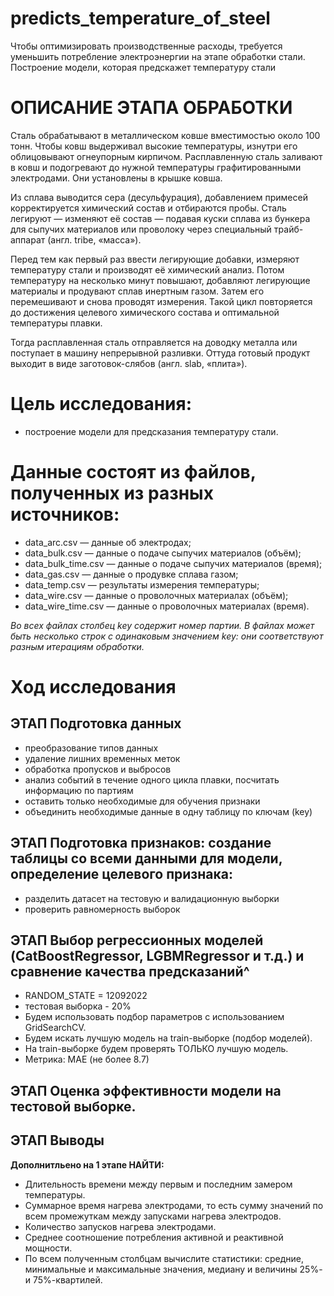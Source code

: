 # predicts_temperature_of_steel
Чтобы оптимизировать производственные расходы, требуется уменьшить потребление электроэнергии на этапе обработки стали.  Построение модели, которая предскажет температуру стали

# ОПИСАНИЕ ЭТАПА ОБРАБОТКИ

Сталь обрабатывают в металлическом ковше вместимостью около 100 тонн. Чтобы ковш выдерживал высокие температуры, изнутри его облицовывают огнеупорным кирпичом. Расплавленную сталь заливают в ковш и подогревают до нужной температуры графитированными электродами. Они установлены в крышке ковша.

Из сплава выводится сера (десульфурация), добавлением примесей корректируется химический состав и отбираются пробы. Сталь легируют — изменяют её состав — подавая куски сплава из бункера для сыпучих материалов или проволоку через специальный трайб-аппарат (англ. tribe, «масса»).

Перед тем как первый раз ввести легирующие добавки, измеряют температуру стали и производят её химический анализ. Потом температуру на несколько минут повышают, добавляют легирующие материалы и продувают сплав инертным газом. Затем его перемешивают и снова проводят измерения. Такой цикл повторяется до достижения целевого химического состава и оптимальной температуры плавки.

Тогда расплавленная сталь отправляется на доводку металла или поступает в машину непрерывной разливки. Оттуда готовый продукт выходит в виде заготовок-слябов (англ. slab, «плита»).

# Цель исследования:

- построение модели для предсказания температуру стали.
# Данные состоят из файлов, полученных из разных источников:

- data_arc.csv — данные об электродах;
- data_bulk.csv — данные о подаче сыпучих материалов (объём);
- data_bulk_time.csv — данные о подаче сыпучих материалов (время);
- data_gas.csv — данные о продувке сплава газом;
- data_temp.csv — результаты измерения температуры;
- data_wire.csv — данные о проволочных материалах (объём);
- data_wire_time.csv — данные о проволочных материалах (время).

*Во всех файлах столбец key содержит номер партии. В файлах может быть несколько строк с одинаковым значением key: они соответствуют разным итерациям обработки.*

# Ход исследования

## ЭТАП Подготовка данных
- преобразование типов данных
- удаление лишних временных меток
- обработка пропусков и выбросов
- анализ событий в течение одного цикла плавки, посчитать информацию по партиям
- оставить только необходимые для обучения признаки
- объединить необходимые данные в одну таблицу по ключам (key)

## ЭТАП Подготовка признаков: создание таблицы со всеми данными для модели, определение целевого признака:
- разделить датасет на тестовую и валидационную выборки
- проверить равномерность выборок

## ЭТАП Выбор регрессионных моделей (CatBoostRegressor, LGBMRegressor и т.д.) и сравнение качества предсказаний^
- RANDOM_STATE = 12092022
- тестовая выборка - 20%
- Будем использовать подбор параметров с использованием GridSearchCV.
- Будем искать лучшую модель на train-выборке (подбор моделей).
- На train-выборке будем проверять ТОЛЬКО лучшую модель.
- Метрика: МАЕ (не более 8.7)

## ЭТАП Оценка эффективности модели на тестовой выборке.

## ЭТАП Выводы

**Дополнитльено на 1 этапе НАЙТИ:**
- Длительность времени между первым и последним замером температуры.
- Суммарное время нагрева электродами, то есть сумму значений по всем промежуткам между запусками нагрева электродов.
- Количество запусков нагрева электродами.
- Среднее соотношение потребления активной и реактивной мощности.
- По всем полученным столбцам вычислите статистики: средние, минимальные и максимальные значения, медиану и величины 25%- и 75%-квартилей.
